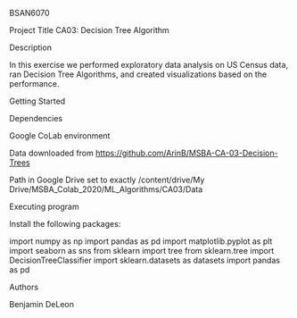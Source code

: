 BSAN6070

Project Title
CA03: Decision Tree Algorithm

Description

In this exercise we performed exploratory data analysis on US Census data, ran Decision Tree Algorithms, and created visualizations based on the performance.  

Getting Started

Dependencies

Google CoLab environment

Data downloaded from https://github.com/ArinB/MSBA-CA-03-Decision-Trees

Path in Google Drive set to exactly /content/drive/My Drive/MSBA_Colab_2020/ML_Algorithms/CA03/Data

Executing program

Install the following packages:

import numpy as np
import pandas as pd
import matplotlib.pyplot as plt
import seaborn as sns
from sklearn import tree
from sklearn.tree import DecisionTreeClassifier
import sklearn.datasets as datasets
import pandas as pd

Authors

Benjamin DeLeon
